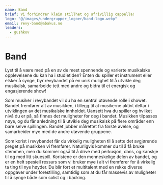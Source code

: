```yaml
---
name: Band
brief: Vi forhindrer klein stillhet og ufrivillig cappella!
logo: "@/images/undergrupper_logoer/band-logo.webp"
email: revy-band@abakus.no
leaders:
  - gushkov
---
```


# Band

Lyst til å være med på en av de mest spennende og varierte musikalske
opplevelsene du kan ha i studietiden? Enten du spiller et instrument
eller elsker å synge, byr revybandet på en unik mulighet til å utvikle
deg musikalsk, samarbeide tett med andre og bidra til et energisk og
engasjerende show!

Som musiker i revybandet vil du ha en sentral utøvende rolle i showet.
Bandet fremfører alt av musikken, i tillegg til at musikerne aktivt
deltar i utviklingen av det musikalske innholdet. Uansett hva du spiller
og hvilket nivå du er på, så finnes det muligheter for deg i bandet.
Musikken tilpasses nøye, og du får anledning til å utvikle deg musikalsk
på flere områder enn bare selve spillingen. Bandet jobber målrettet fra
første øvelse, og samarbeider mye med de andre utøvende gruppene.

Som korist i revybandet får du virkelig muligheten til å sette det avgjørende
preget på musikken vi fremfører. Naturligvis kommer du til å få bruke stemmen,
men du kommer også til å drive med perkusjon, dans, og kanskje til og med litt
skuespill. Koristene er den menneskelige delen av bandet, og er en helt
spesiell ressurs som vi bruker mye i alt vi fremfører for å virkelig ta ting
til nye høyder. Du blir fort et multitalent med en rekke diverse oppgaver
under forestilling, samtidig som at du får massevis av muligheter til å synge
både som solist og i backing.
